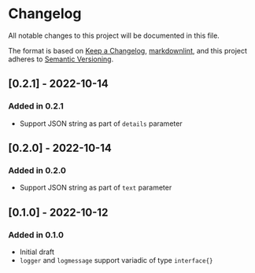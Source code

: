 # Changelog

All notable changes to this project will be documented in this file.

The format is based on [Keep a Changelog](https://keepachangelog.com/en/1.0.0/),
[markdownlint](https://dlaa.me/markdownlint/),
and this project adheres to [Semantic Versioning](https://semver.org/spec/v2.0.0.html).

## [0.2.1] - 2022-10-14

### Added in 0.2.1

- Support JSON string as part of `details` parameter

## [0.2.0] - 2022-10-14

### Added in 0.2.0

- Support JSON string as part of `text` parameter

## [0.1.0] - 2022-10-12

### Added in 0.1.0

- Initial draft
- `logger` and `logmessage` support variadic of type `interface{}`
